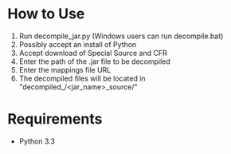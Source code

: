 # How to Use
1. Run decompile_jar.py (Windows users can run decompile.bat)
2. Possibly accept an install of Python
3. Accept download of Special Source and CFR
4. Enter the path of the .jar file to be decompiled
5. Enter the mappings file URL
6. The decompiled files will be located in "decompiled_<jar name>/<jar_name>_source/"

# Requirements
- Python 3.3